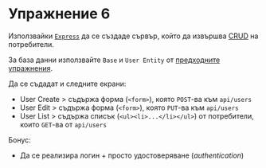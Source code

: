 # Упражнение 6

Използвайки [`Express`](http://expressjs.com/en/starter/hello-world.html) да се създаде сървър, който да извършва [CRUD](https://en.wikipedia.org/wiki/Create,_read,_update_and_delete) на потребители.

За база данни използвайте `Base` и `User Entity` от [предходните упражнения](https://github.com/FMIjs/advanced-javascript-2018-2019/tree/master/week3/practice).

Да се съдадат и следните екрани:

* User Create > съдържа форма (`<form>`), която `POST`-ва към `api/users`
* User Edit > съдържа форма (`<form>`), която `PUT`-ва към `api/users`
* User List > съдържа списък (`<ul><li>...</li></ul>`) от потребители, които `GET`-ва от `api/users`


Бонус:

* Да се реализира логин + просто удостоверяване (_authentication_)